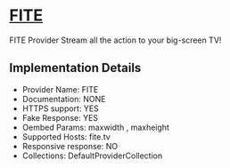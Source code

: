 # [FITE](https://fite.tv)

FITE Provider
Stream all the action to your big-screen TV!

## Implementation Details

- Provider
Name: FITE
- Documentation: NONE
- HTTPS support: YES
- Fake Response: YES
- Oembed Params: maxwidth , maxheight
- Supported Hosts: fite.tv
- Responsive response: NO
- Collections: DefaultProviderCollection


